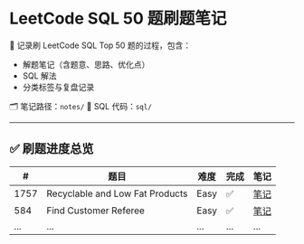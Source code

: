 # LeetCode SQL 50 题刷题笔记

📘 记录刷 LeetCode SQL Top 50 题的过程，包含：

- 解题笔记（含题意、思路、优化点）
- SQL 解法
- 分类标签与复盘记录

🗂️ 笔记路径：`notes/`
🧠 SQL 代码：`sql/`

---

## ✅ 刷题进度总览


| #    | 题目                            | 难度 | 完成 | 笔记                                                      |
| ---- | ------------------------------- | ---- | ---- | --------------------------------------------------------- |
| 1757 | Recyclable and Low Fat Products | Easy | ✅   | [笔记](notes/1757.%20Recyclable%20and%20Low%20Fat%20Products.md) |
| 584  | Find Customer Referee           | Easy | ✅   | [笔记](notes/584.%20Find%20Customer%20Referee.md)               |
| ...  | ...                             | ...  | ...  | ...                                                       |
